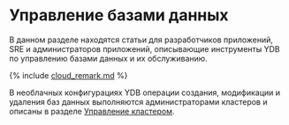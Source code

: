 # Управление базами данных

В данном разделе находятся статьи для разработчиков приложений, SRE и администраторов приложений, описывающие инструменты YDB по управлению базами данных и их обслуживанию.

{% include [cloud_remark.md](_includes/cloud_remark.md) %}

В необлачных конфигурациях YDB операции создания, модификации и удаления баз данных выполняются администраторами кластеров и описаны в разделе [Управление кластером](../cluster/index.md).
